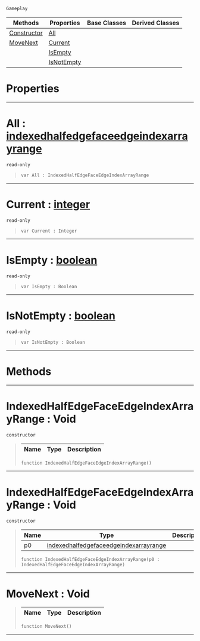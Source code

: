  `Gameplay`

|Methods|Properties|Base Classes|Derived Classes|
|---|---|---|---|
|[ Constructor](indexedhalfedgefaceedgeindexarrayrange.md#indexedhalfedgefaceedgei)|[ All](indexedhalfedgefaceedgeindexarrayrange.md#all-zilch-engine-document)| | |
|[ MoveNext](indexedhalfedgefaceedgeindexarrayrange.md#movenext-void)|[ Current](indexedhalfedgefaceedgeindexarrayrange.md#current-zilch-engine-docu)| | |
| |[ IsEmpty](indexedhalfedgefaceedgeindexarrayrange.md#isempty-zilch-engine-docu)| | |
| |[ IsNotEmpty](indexedhalfedgefaceedgeindexarrayrange.md#isnotempty-zilch-engine-d)| | |


 #  Properties


---  
 #  All : [indexedhalfedgefaceedgeindexarrayrange](indexedhalfedgefaceedgeindexarrayrange.md)

 `read-only`

> 
> ``` lang=cpp, name=Nada
> var All : IndexedHalfEdgeFaceEdgeIndexArrayRange


---  
 #  Current : [integer](../nada_base_types/integer.md)

 `read-only`

> 
> ``` lang=cpp, name=Nada
> var Current : Integer


---  
 #  IsEmpty : [boolean](../nada_base_types/boolean.md)

 `read-only`

> 
> ``` lang=cpp, name=Nada
> var IsEmpty : Boolean


---  
 #  IsNotEmpty : [boolean](../nada_base_types/boolean.md)

 `read-only`

> 
> ``` lang=cpp, name=Nada
> var IsNotEmpty : Boolean


---  
 #  Methods


---  
 #  IndexedHalfEdgeFaceEdgeIndexArrayRange : Void

 `constructor`

> 
> |Name|Type|Description|
> |---|---|---|
> ``` lang=cpp, name=Nada
> function IndexedHalfEdgeFaceEdgeIndexArrayRange()
> ``` 


---  
 #  IndexedHalfEdgeFaceEdgeIndexArrayRange : Void

 `constructor`

> 
> |Name|Type|Description|
> |---|---|---|
> |p0|[indexedhalfedgefaceedgeindexarrayrange](indexedhalfedgefaceedgeindexarrayrange.md)| |
> ``` lang=cpp, name=Nada
> function IndexedHalfEdgeFaceEdgeIndexArrayRange(p0 : IndexedHalfEdgeFaceEdgeIndexArrayRange)
> ``` 


---  
 #  MoveNext : Void

> 
> |Name|Type|Description|
> |---|---|---|
> ``` lang=cpp, name=Nada
> function MoveNext()
> ``` 


---  
 

 